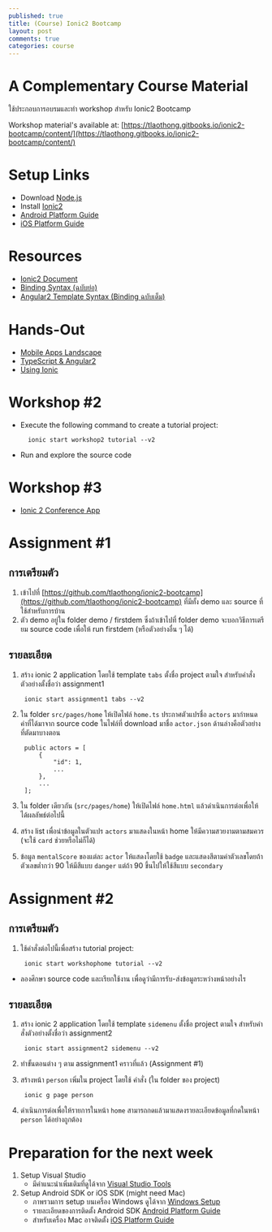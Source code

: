 ```yaml
---
published: true
title: (Course) Ionic2 Bootcamp
layout: post
comments: true
categories: course
---
```


# A Complementary Course Material
ใช้ประกอบการอบรมและทำ workshop สำหรับ Ionic2 Bootcamp

<!-- break -->

Workshop material's available at: [https://tlaothong.gitbooks.io/ionic2-bootcamp/content/](https://tlaothong.gitbooks.io/ionic2-bootcamp/content/)

# Setup Links
* Download [Node.js](https://nodejs.org/)
* Install [Ionic2](http://ionicframework.com/docs/v2/getting-started/installation/)
* [Android Platform Guide](https://cordova.apache.org/docs/en/latest/guide/platforms/android/)
* [iOS Platform Guide](https://cordova.apache.org/docs/en/latest/guide/platforms/ios/)

# Resources
* [Ionic2 Document](http://ionicframework.com/docs/v2/)
* [Binding Syntax (ฉบับย่อ)](http://learnangular2.com/templates/)
* [Angular2 Template Syntax (Binding ฉบับเต็ม)](https://angular.io/docs/ts/latest/guide/template-syntax.html)

# Hands-Out
* [Mobile Apps Landscape](https://dl.dropboxusercontent.com/u/19631829/ionic2/m01.pdf)
* [TypeScript & Angular2](https://dl.dropboxusercontent.com/u/19631829/ionic2/m02.pdf)
* [Using Ionic](https://dl.dropboxusercontent.com/u/19631829/ionic2/m03.pdf)

# Workshop #2
* Execute the following command to create a tutorial project:

        ionic start workshop2 tutorial --v2

* Run and explore the source code

# Workshop #3
* [Ionic 2 Conference App](https://github.com/driftyco/ionic-conference-app)

# Assignment #1

## การเตรียมตัว

1. เข้าไปที่ [https://github.com/tlaothong/ionic2-bootcamp](https://github.com/tlaothong/ionic2-bootcamp) ที่มีทั้ง demo และ source ที่ใช้สำหรับการบ้าน
2. ตัว demo อยู่ใน folder demo / firstdem ซึ่งถ้าเข้าไปที่ folder demo จะบอกวิธีการเตรียม source code เพื่อให้ run firstdem (หรือตัวอย่างอื่น ๆ ได้)

## รายละเอียด

1. สร้าง ionic 2 application โดยใช้ template `tabs` ตั้งชื่อ project ตามใจ สำหรับคำสั่งตัวอย่างตั้งชื่อว่า assignment1

        ionic start assignment1 tabs --v2

2. ใน folder `src/pages/home` ให้เปิดไฟล์ `home.ts` ประกาศตัวแปรชื่อ `actors` มากำหนดค่าที่ได้มาจาก source code ในไฟล์ที่ download มาชื่อ `actor.json` ด้านล่างคือตัวอย่างที่ตัดมาบางตอน

        public actors = [
            {
                "id": 1,
                ...
            },
            ...
        ];

3. ใน folder เดียวกัน (`src/pages/home`) ให้เปิดไฟล์ `home.html` แล้วดำเนินการต่อเพื่อให้ได้ผลลัพธ์ต่อไปนี้
4. สร้าง list เพื่อนำข้อมูลในตัวแปร `actors` มาแสดงในหน้า home ให้มีความสวยงามตามสมควร (จะใช้ `card` ช่วยหรือไม่ก็ได้)
5. ข้อมูล `mentalScore` ของแต่ละ `actor` ให้แสดงโดยใช้ `badge` และแสดงสีตามค่าตัวเลขโดยถ้าตัวเลขต่ำกว่า 90 ให้มีสีแบบ `danger` แต่ถ้า 90 ขึ้นไปให้ใช้สีแบบ `secondary`

# Assignment #2

## การเตรียมตัว

1. ใช้คำสั่งต่อไปนี้เพื่อสร้าง tutorial project:

        ionic start workshophome tutorial --v2

* ลองศึกษา source code และเรียกใช้งาน เพื่อดูว่ามีการรับ-ส่งข้อมูลระหว่างหน้าอย่างไร

## รายละเอียด

1. สร้าง ionic 2 application โดยใช้ template `sidemenu` ตั้งชื่อ project ตามใจ สำหรับคำสั่งตัวอย่างตั้งชื่อว่า assignment2

        ionic start assignment2 sidemenu --v2

2. ทำขั้นตอนต่าง ๆ ตาม assignment1 คราวที่แล้ว (Assignment #1)
3. สร้างหน้า `person` เพิ่มใน project โดยใช้ คำสั่ง (ใน folder ของ project)

        ionic g page person

4. ดำเนินการต่อเพื่อให้รายการในหน้า `home` สามารถกดแล้วมาแสดงรายละเอียดข้อมูลที่กดในหน้า `person` ได้อย่างถูกต้อง

# Preparation for the next week
1. Setup Visual Studio
    * มีคำแนะนำเพิ่มเติมที่ดูได้จาก [Visual Studio Tools](http://blog.ionic.io/visual-studio-tools-for-apache-cordova/?_ga=1.95307038.38020642.1478473497)
2. Setup Android SDK or iOS SDK (might need Mac)
    * ภาพรวมการ setup บนเครื่อง Windows ดูได้จาก [Windows Setup](http://ionicframework.com/docs/v2/resources/platform-setup/windows-setup.html)
    * รายละเอียดของการติดตั้ง Android SDK [Android Platform Guide](https://cordova.apache.org/docs/en/latest/guide/platforms/android/)
    * สำหรับเครื่อง Mac อาจติดตั้ง [iOS Platform Guide](https://cordova.apache.org/docs/en/latest/guide/platforms/ios/)
